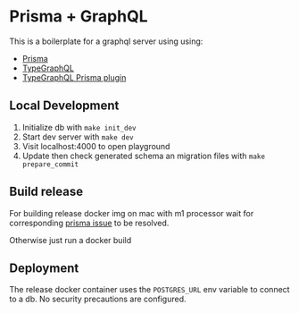 # Prisma + GraphQL

This is a boilerplate for a graphql server using using:

- [Prisma](https://www.prisma.io/docs)
- [TypeGraphQL](https://typegraphql.com/docs/introduction.html)
- [TypeGraphQL Prisma plugin](https://prisma.typegraphql.com/docs/intro)

## Local Development

1. Initialize db with `make init_dev`
2. Start dev server with `make dev`
3. Visit localhost:4000 to open playground
4. Update then check generated schema an migration files with `make prepare_commit`

## Build release

For building release docker img on mac with m1 processor wait for corresponding [prisma issue](https://github.com/prisma/prisma/issues/8478) to be resolved.

Otherwise just run a docker build

## Deployment

The release docker container uses the `POSTGRES_URL` env variable to connect to a db.
No security precautions are configured.
